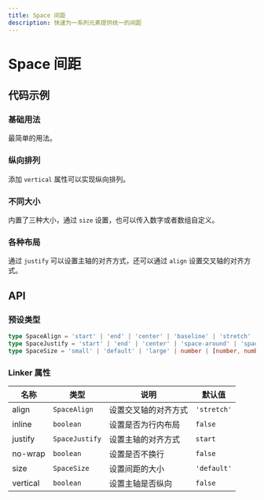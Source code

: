```yaml
---
title: Space 间距
description: 快速为一系列元素提供统一的间距
---
```


# Space 间距

## 代码示例

### 基础用法

最简单的用法。

<preview path="../demo/Space/Basic-Space.vue" title="基础用法" description="最简单的用法。"></preview>

### 纵向排列

添加 `vertical` 属性可以实现纵向排列。

<preview path="../demo/Space/Vertical-Space.vue" title="纵向排列" description="添加 `vertical` 属性可以实现纵向排列。"></preview>

### 不同大小

内置了三种大小，通过 `size` 设置，也可以传入数字或者数组自定义。

<preview path="../demo/Space/Space-Size.vue" title="不同大小" description="内置了三种大小，通过 `size` 设置，也可以传入数字或者数组自定义。"></preview>

### 各种布局

通过 `justify` 可以设置主轴的对齐方式，还可以通过 `align` 设置交叉轴的对齐方式。

<preview path="../demo/Space/Space-Justify.vue" title="各种布局" description="通过 `justify` 可以设置主轴的对齐方式，还可以通过 `align` 设置交叉轴的对齐方式。"></preview>

## API

### 预设类型

```ts
type SpaceAlign = 'start' | 'end' | 'center' | 'baseline' | 'stretch'
type SpaceJustify = 'start' | 'end' | 'center' | 'space-around' | 'space-between' | 'space-evenly'
type SpaceSize = 'small' | 'default' | 'large' | number | [number, number]
```

### Linker 属性

| 名称     | 类型           | 说明                 | 默认值      |
| -------- | -------------- | -------------------- | ----------- |
| align    | `SpaceAlign`   | 设置交叉轴的对齐方式 | `'stretch'` |
| inline   | `boolean`      | 设置是否为行内布局   | `false`     |
| justify  | `SpaceJustify` | 设置主轴的对齐方式   | `start`     |
| no-wrap  | `boolean`      | 设置是否不换行       | `false`     |
| size     | `SpaceSize`    | 设置间距的大小       | `'default'` |
| vertical | `boolean`      | 设置主轴是否纵向     | `false`     |
